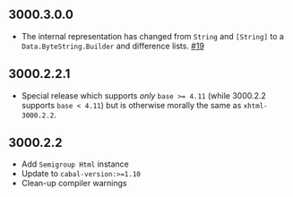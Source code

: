 ## 3000.3.0.0

- The internal representation has changed from `String` and `[String]` to a
  `Data.ByteString.Builder` and difference lists.
  [#19](https://github.com/haskell/xhtml/pull/19)

## 3000.2.2.1

- Special release which supports *only* `base >= 4.11`
  (while 3000.2.2 supports `base < 4.11`) but is otherwise
  morally the same as `xhtml-3000.2.2`.

## 3000.2.2

- Add `Semigroup Html` instance
- Update to `cabal-version:>=1.10`
- Clean-up compiler warnings
